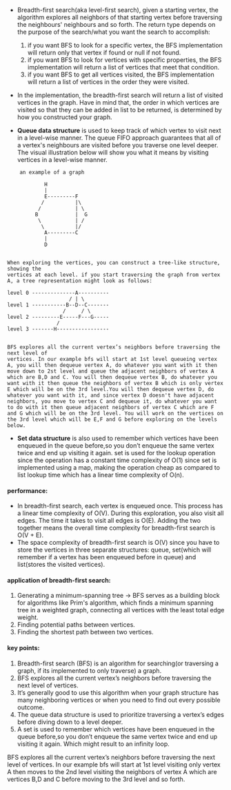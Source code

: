 - Breadth-first search(aka level-first search), given a starting vertex, the algorithm explores all neighbors of that starting vertex before traversing the neighbours' neighbours and so forth. The return type depends on the purpose of the search/what you want the search to accomplish:
   1. if you want BFS to look for a specific vertex, the BFS implementation will return only that vertex if found or null if not found.
   2. if you want BFS to look for vertices with specific properties, the BFS implementation will return a list of vertices that meet that condition.
   3. if you want BFS to get all vertices visited, the BFS implementation will return a list of vertices in the order they were visited.
- In the implementation, the breadth-first search will return a list of visited vertices in the graph. Have in mind that, the order in which vertices are visited so that they can be added in list to be returned, is determined by how you constructed your graph.

- **Queue data structure** is used to keep track of which vertex to visit next in a level-wise manner. The queue FIFO approach guarantees that all of a vertex's neighbours are visited before you traverse one level deeper. The visual illustration below will show you what it means by visiting vertices in a level-wise manner.
```
    an example of a graph

            H
            |
            E---------F
           /          |\
          /           | \
         B            |  G
          \           | /
           \          |/
            A---------C
            |
            D


When exploring the vertices, you can construct a tree-like structure, showing the
vertices at each level. if you start traversing the graph from vertex A, a tree representation might look as follows:

level 0 --------------A----------
                    / | \ 
level 1 -----------B--D--C-------
                  /     / \
level 2 ---------E-----F---G-----
                /   
level 3 -------H-----------------
   

BFS explores all the current vertex’s neighbors before traversing the next level of
vertices. In our example bfs will start at 1st level queueing vertex A, you will then dequeue vertex A, do whatever you want with it then move down to 2st level and queue the adjacent neighbors of vertex A which are B,D and C. You will then dequeue vertex B, do whatever you want with it then queue the neighbors of vertex B which is only vertex E which will be on the 3rd level.You will then dequeue vertex D, do whatever you want with it, and since vertex D doesn't have adjacent neighbors, you move to vertex C and dequeue it, do whatever you want to do with it then queue adjacent neighbors of vertex C which are F and G which will be on the 3rd level. You will work on the vertices on the 3rd level which will be E,F and G before exploring on the levels below.

```
- **Set data structure** is also used to remember which vertices have been enqueued in the queue before,so you don’t enqueue the same vertex twice and end up visiting it again. set is used for the lookup operation since the operation has a constant time complexity of O(1) since set is implemented using a map, making the operation cheap as compared to list lookup time which has a linear time complexity of O(n).

#### performance:
- In breadth-first search, each vertex is enqueued once. This process has a linear time complexity of O(V). During this exploration, you also visit all edges. The time it takes to visit all edges is O(E). Adding the two together means the overall time complexity for breadth-first search is O(V + E).
- The space complexity of breadth-first search is O(V) since you have to store the vertices in three separate structures: queue, set(which will remember if a vertex has been enqueued before in queue) and list(stores the visited vertices).

#### application of breadth-first search:
1. Generating a minimum-spanning tree -> BFS serves as a building block for algorithms like Prim's algorithm, which finds a minimum spanning tree in a weighted graph, connecting all vertices with the least total edge weight.
2. Finding potential paths between vertices.
3. Finding the shortest path between two vertices.

#### key points:
1. Breadth-first search (BFS) is an algorithm for searching(or traversing a graph, if its implemented to only traverse) a graph. 
2. BFS explores all the current vertex’s neighbors before traversing the next level of
vertices.
3. It’s generally good to use this algorithm when your graph structure has many
neighboring vertices or when you need to find out every possible outcome.
4. The queue data structure is used to prioritize traversing a vertex’s edges before
diving down to a level deeper.
5. A set is used to remember which vertices have been enqueued in the queue before,so you don’t enqueue the same vertex twice and end up visiting it again. Which might result to an infinity loop.


BFS explores all the current vertex’s neighbors before traversing the next level of
vertices. In our example bfs will start at 1st level visiting only vertex A then moves to the 2nd level visiting the neighbors of vertex A which are vertices B,D and C before moving to the 3rd level and so forth.